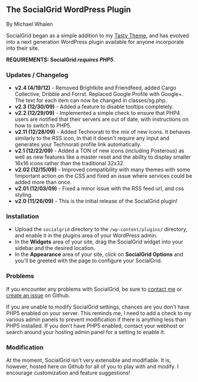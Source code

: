 ## The SocialGrid WordPress Plugin

By Michael Whalen

SocialGrid began as a simple addition to my [Tasty Theme](http://whalesalad.com/tasty), and has evolved into a next generation WordPress plugin available for anyone incorporate into their site.

**REQUIREMENTS: SocialGrid *requires PHP5***.

### Updates / Changelog

* **v2.4 (4/19/12)** - Removed Brightkite and Friendfeed, added Cargo Collective, Dribble and Forrst. Replaced Google Profile with Google+. The text for each item can now be changed in classes/sg.php.
* **v2.3 (12/30/09)** - Added a feature to disable tooltips completely.
* **v2.2 (12/29/09)** - Implemented a simple check to ensure that PHP4 users are notified that their servers are out of date, with instructions on how to switch to PHP5.
* **v2.11 (12/28/09)** - Added Technorati to the mix of new icons. It behaves similarly to the RSS icon, in that it doesn't require any input and generates your Technorati profile link automatically.
* **v2.1 (12/22/09)** - Added a TON of new icons (including Posterous) as well as new features like a master reset and the ability to display smaller 16x16 icons rather than the traditional 32x32.
* **v2.02 (12/15/09)** - Improved compatibility with many themes with some !important action on the CSS and fixed an issue where services could be added more than once.
* **v2.01 (12/03/09)** - Fixed a minor issue with the RSS feed url, and css styling.
* **v2.0  (11/26/09)** - This is the initial release of the SocialGrid plugin!

### Installation

* Upload the `socialgrid` directory to the `/wp-content/plugins/` directory, and enable it in the plugins area of your WordPress admin.
* In the **Widgets** area of your site, drag the SocialGrid widget into your sidebar and the desired location.
* In the **Appearance** area of your site, click on **SocialGrid Options** and you'll be greeted with the page to configure your SocialGrid.

### Problems

If you encounter any problems with SocialGrid, be sure to [contact me](http://whalesalad.com/contact) or [create an issue](http://github.com/whalesalad/socialgrid/issues) on Github.

If you are unable to modify SocialGrid settings, chances are you don't have PHP5 enabled on your server. This reminds me, I need to add a check to my various admin panels to prevent modification if there is anything less than PHP5 installed. If you don't have PHP5 enabled, contact your webhost or search around your hosting admin panel for a setting to enable it.

### Modification

At the moment, SocialGrid isn't very extensible and modifiable. It is, however, hosted here on Github for all of you to play with and modify. I encourage customization and feature suggestions!